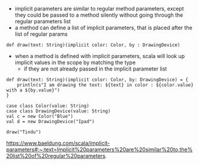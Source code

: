- implicit parameters are similar to regular method parameters, except they could be passed to a method silently without going through the regular parameters list
- a method can define a list of implicit parameters, that is placed after the list of regular params
```
def draw(text: String)(implicit color: Color, by : DrawingDevice)
```
- when a method is defined with implicit parameters, scala will look up implicit values in the scope by matching the type
	- if they are not already passed in the implicit parameter list
```
def draw(text: String)(implicit color: Color, by: DrawingDevice) = {
	println(s"I am drawing the text: ${text} in color : ${color.value} with a ${by.value}")
}

case class Color(value: String)
case class DrawingDevice(value: String)
val c = new Color("Blue")
val d = new DrawingDevice("Ipad")

draw("Tindu")
```


https://www.baeldung.com/scala/implicit-parameters#:~:text=Implicit%20parameters%20are%20similar%20to,the%20list%20of%20regular%20parameters.
